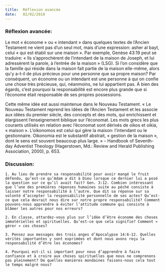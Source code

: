```yaml
---
title:  Réflexion avancée
date:   02/02/2018
---
```


### Réflexion avancée: 

Le mot « économe » ou « intendant » dans quelques textes de l’Ancien Testament ne vient pas d’un seul mot, mais d’une expression: asher al bayt, celui « qui est établi sur une maison ». Par exemple, Genèse 43:19 peut se traduire: « Ils s’approchèrent de l’intendant de la maison de Joseph, et lui adressèrent la parole, à l’entrée de la maison » (LSG). Si l’on considère que la famille qui réside dans la maison fait partie de la maison elle-même, alors qu’y a-t-il de plus précieux pour une personne que sa propre maison? Par conséquent, un économe ou un intendant est une personne à qui on confie une chose très précieuse, qui, néanmoins, ne lui appartient pas. À bien des égards, c’est pourquoi la responsabilité est encore plus grande que si l’économe était responsable de ses propres possessions. 

Cette même idée est aussi maintenue dans le Nouveau Testament. « Le Nouveau Testament reprend les idées de l’Ancien Testament et les associe aux idées du premier siècle, des concepts et des mots, qui enrichissent et élargissent l’enseignement biblique sur l’économat. Les mots grecs les plus courants utilisés en relation avec l’économat sont dérivés de oikos et oikia, « maison ». L’oikonomos est celui qui gère la maison: l’intendant ou le gestionnaire. Oikonomia est le substantif abstrait, « gestion de la maison », dont le sens est souvent beaucoup plus large. » – Handbook of Seventh-day Adventist Theology (Hagerstown, Md.: Review and Herald Publishing Association, 2000), p. 653.

### Discussion:

`1. Au lieu de prendre sa responsabilité pour avoir mangé le fruit défendu, qu’est-ce qu’Adam a dit à Dieu lorsque ce dernier lui a posé la question sur ce qu’il avait fait? Gen. 3:12. Combien intéressant que l’une des premières réponses humaines suite au péché consiste à laisser notre responsabilité à l’autre. Que dit sa réponse sur sa volonté d’accepter la responsabilité personnelle de ses actes? Qu’est-ce que cela devrait nous dire sur notre propre responsabilité? Comment pouvons-nous apprendre à éviter l’attitude commune qui consiste à blâmer les autres pour nos erreurs?`

`2. En classe, attardez-vous plus sur l’idée d’être économe des choses immatérielles et spirituelles. Qu’est-ce que cela signifie? Comment « gérer » ces choses?`

`3. Pensez aux messages des trois anges d’Apocalypse 14:6-12. Quelles vérités importantes y sont exprimées et dont nous avons reçu la responsabilité d’être les économes?`

`4. Pourquoi est-il si important pour nous d’apprendre à faire confiance et à croire aux choses spirituelles que nous ne comprenons pas pleinement? De quelles manières mondaines faisons-nous cela tout le temps malgré nous?`